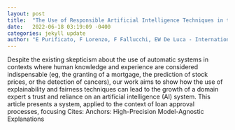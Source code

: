 ```yaml
---
layout: post
title:  "The Use of Responsible Artificial Intelligence Techniques in the Context of Loan Approval Processes"
date:   2022-06-18 03:19:09 -0400
categories: jekyll update
author: "E Purificato, F Lorenzo, F Fallucchi, EW De Luca - International Journal of Human , 2022"
---
```

Despite the existing skepticism about the use of automatic systems in contexts where human knowledge and experience are considered indispensable (eg, the granting of a mortgage, the prediction of stock prices, or the detection of cancers), our work aims to show how the use of explainability and fairness techniques can lead to the growth of a domain expert s trust and reliance on an artificial intelligence (AI) system. This article presents a system, applied to the context of loan approval processes, focusing 
Cites: Anchors: High-Precision Model-Agnostic Explanations